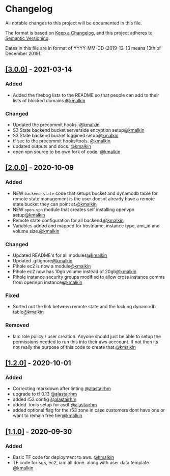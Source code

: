 # Changelog

All notable changes to this project will be documented in this file.

The format is based on [Keep a Changelog](https://keepachangelog.com/en/1.0.0/),
and this project adheres to [Semantic Versioning](https://semver.org/spec/v2).

Dates in this file are in format of YYYY-MM-DD (2019-12-13 means 13th of December 2019).

## [[3.0.0]](https://github.com/kmalkin/tf-aws-pi-hole/releases/tag/3.0.0) - 2021-03-14

### Added
* Added the firebog lists to the README so that people can add to their lists of blocked domains.[@kmalkin](https://github.com/kmalkin)

### Changed
* Updated the precommit hooks. [@kmalkin](https://github.com/kmalkin)
* S3 State backend bucket serverside encyption setup[@kmalkin](https://github.com/kmalkin)
* S3 State backend bucket loggined setup[@kmalkin](https://github.com/kmalkin)
* tf sec to the precommit hooks/tools. [@kmalkin](https://github.com/kmalkin)
* updated outputs and docs. [@kmalkin](https://github.com/kmalkin)
* open vpn source to be own fork of code. [@kmalkin](https://github.com/kmalkin)

## [[2.0.0]](https://github.com/kmalkin/tf-aws-pi-hole/releases/tag/2.0.0) - 2020-10-09

### Added

* NEW `backend-state` code that setups bucket and dynamodb table for remote state management is the user doesnt already have a remote state bucket they can point at.[@kmalkin](https://github.com/kmalkin)
* NEW `open-vpn` module that creates self installing openvpn setup[@kmalkin](https://github.com/kmalkin)
* Remote state configuration for all backend.[@kmalkin](https://github.com/kmalkin)
* Variables added and mapped for hostname, instance type, ami_id and volume size.[@kmalkin](https://github.com/kmalkin)

### Changed

* Updated README's for all modules[@kmalkin](https://github.com/kmalkin)
* Updated .gitignore[@kmalkin](https://github.com/kmalkin)
* Pihole ec2 is now a module[@kmalkin](https://github.com/kmalkin)
* Pihole ec2 now has 10gb volume instead of 20gb[@kmalkin](https://github.com/kmalkin)
* Pihole instance security groups modified to allow cross instance comms from openVpn instance[@kmalkin](https://github.com/kmalkin)

### Fixed

* Sorted out the link between remote state and the locking dynamodb table[@kmalkin](https://github.com/kmalkin)

### Removed

* Iam role policy / user creation. Anyone should just be able to setup the permissions needed to run this into their aws acccount. If not then its not really the purpose of this code to create that.[@kmalkin](https://github.com/kmalkin)

## [[1.2.0]](https://github.com/kmalkin/tf-aws-pi-hole/releases/tag/1.2.0) - 2020-10-01

### Added

* Correcting markdown after linting [@alastairhm](https://github.com/alastairhm)
* upgrade to tf 0.13 [@alastairhm](https://github.com/alastairhm)
* added r53 config [@alastairhm](https://github.com/alastairhm)
* added .tools setup for asdf [@alastairhm](https://github.com/alastairhm)
* added optional flag for the r53 zone in case customers dont have one or want to remain free tier[@kmalkin](https://github.com/kmalkin)

## [[1.1.0]](https://github.com/kmalkin/tf-aws-pi-hole/releases/tag/1.1.0) - 2020-09-30

### Added

* Basic TF code for deployment to aws. [@kmalkin](https://github.com/kmalkin)
* TF code for sgs, ec2, iam all done. along with user data template. [@kmalkin](https://github.com/kmalkin)
